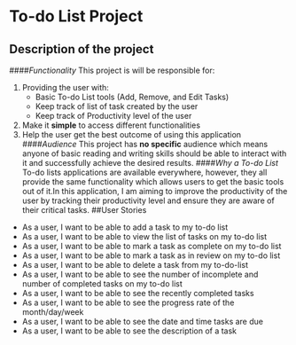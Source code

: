# To-do List Project

## Description of the project
####*Functionality*
This project is will be responsible for:
1. Providing the user with:
    -  Basic To-do List tools (Add, Remove, and Edit Tasks)
    - Keep track of list of task created by the user
    - Keep track of Productivity level of the user
2. Make it **simple** to access different functionalities
3. Help the user get the best outcome of using this application
####*Audience*
This project has **no specific** audience which means anyone of basic reading and writing skills 
should be able to interact with it and successfully achieve the desired results.
####*Why a To-do List*
To-do lists applications are available everywhere, however, they all provide the same functionality which allows 
users to get the basic tools out of it.In this application, I am aiming to improve the productivity of the 
user by tracking their productivity level and ensure they are aware of their critical tasks.
##User Stories
 - As a user, I want to be able to add a task to my to-do list
 - As a user, I want to be able to view the list of tasks on my to-do list
 - As a user, I want to be able to mark a task as complete on my to-do list
 - As a user, I want to be able to mark a task as in review on my to-do list 
 - As a user, I want to be able to delete a task from my to-do-list
 - As a user, I want to be able to see the number of incomplete and number of completed tasks on my to-do list
 - As a user, I want to be able to see the recently completed tasks
 - As a user, I want to be able to see the progress rate of the month/day/week
 - As a user, I want to be able to see the date and time tasks are due
 - As a user, I want to be able to see the description of a task

